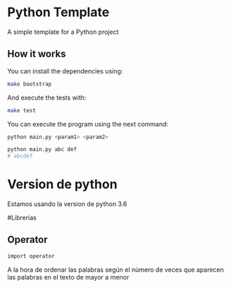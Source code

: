 # Python Template

A simple template for a Python project

## How it works

You can install the dependencies using:

```bash
make bootstrap
```

And execute the tests with:

```bash
make test
```

You can execute the program using the next command:

```bash
python main.py <param1> <param2>

python main.py abc def
# abcdef 
```

# Version de python
Estamos usando la version de python 3.6

#Librerias
## Operator
```bash
import operator
```
A la hora de ordenar las palabras según el número de veces que aparecen las palabras en el texto de mayor a menor
